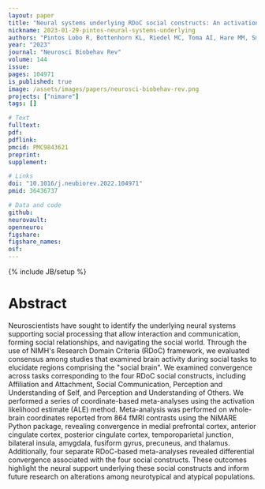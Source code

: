 ```yaml
---
layout: paper
title: "Neural systems underlying RDoC social constructs: An activation likelihood estimation meta-analysis"
nickname: 2023-01-29-pintos-neural-systems-underlying
authors: "Pintos Lobo R, Bottenhorn KL, Riedel MC, Toma AI, Hare MM, Smith DD, Moor AC, Cowan IK, Valdes JA, Bartley JE, Salo T, Boeving ER, Pankey B, Sutherland MT, Musser ED, Laird AR"
year: "2023"
journal: "Neurosci Biobehav Rev"
volume: 144
issue:
pages: 104971
is_published: true
image: /assets/images/papers/neurosci-biobehav-rev.png
projects: ["nimare"]
tags: []

# Text
fulltext:
pdf:
pdflink:
pmcid: PMC9843621
preprint:
supplement:

# Links
doi: "10.1016/j.neubiorev.2022.104971"
pmid: 36436737

# Data and code
github:
neurovault:
openneuro:
figshare:
figshare_names:
osf:
---
```


{% include JB/setup %}

# Abstract

Neuroscientists have sought to identify the underlying neural systems supporting social processing that allow interaction and communication, forming social relationships, and navigating the social world. Through the use of NIMH's Research Domain Criteria (RDoC) framework, we evaluated consensus among studies that examined brain activity during social tasks to elucidate regions comprising the "social brain". We examined convergence across tasks corresponding to the four RDoC social constructs, including Affiliation and Attachment, Social Communication, Perception and Understanding of Self, and Perception and Understanding of Others. We performed a series of coordinate-based meta-analyses using the activation likelihood estimate (ALE) method. Meta-analysis was performed on whole-brain coordinates reported from 864 fMRI contrasts using the NiMARE Python package, revealing convergence in medial prefrontal cortex, anterior cingulate cortex, posterior cingulate cortex, temporoparietal junction, bilateral insula, amygdala, fusiform gyrus, precuneus, and thalamus. Additionally, four separate RDoC-based meta-analyses revealed differential convergence associated with the four social constructs. These outcomes highlight the neural support underlying these social constructs and inform future research on alterations among neurotypical and atypical populations.
